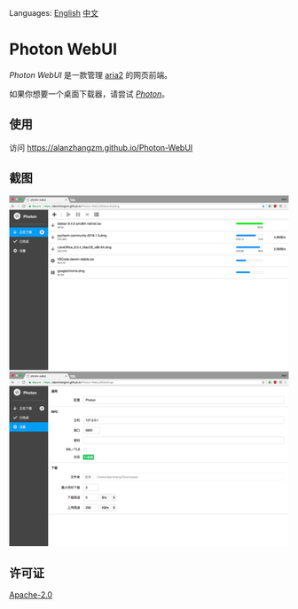 Languages: [English](https://github.com/alanzhangzm/Photon-WebUI) [中文](https://github.com/alanzhangzm/Photon-WebUI/blob/master/README.zh-CN.md)

# Photon WebUI

*Photon WebUI* 是一款管理 [aria2](https://github.com/aria2/aria2) 的网页前端。

如果你想要一个桌面下载器，请尝试 [*Photon*](https://github.com/alanzhangzm/Photon/blob/master/README.zh-CN.md)。


## 使用

访问 https://alanzhangzm.github.io/Photon-WebUI


## 截图

![downloading](screenshot/downloading.zh-CN.png)
![settings](screenshot/settings.zh-CN.png)

## 许可证
[Apache-2.0](https://github.com/alanzhangzm/Photon-WebUI/blob/master/LICENSE)
